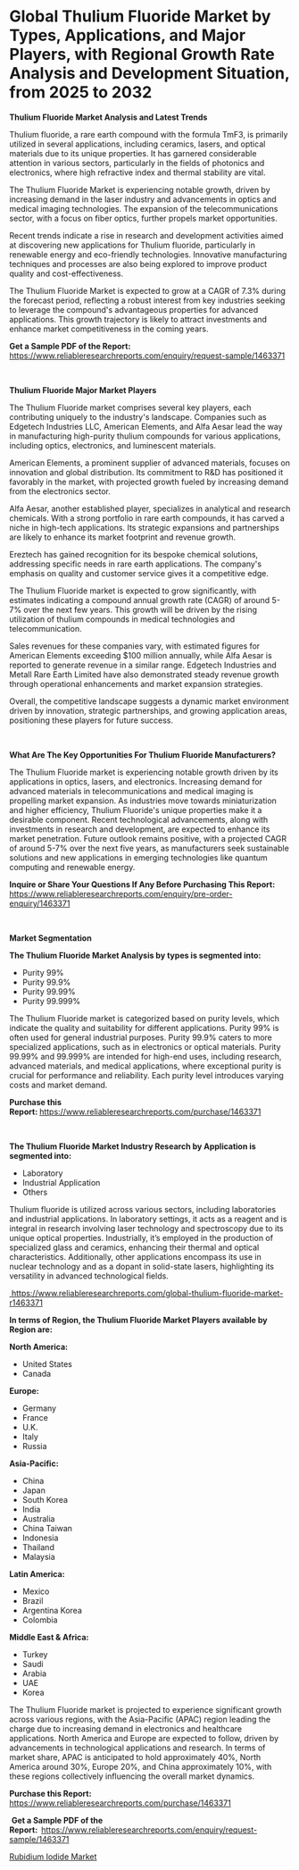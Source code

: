 <p><h1>Global Thulium Fluoride Market by Types, Applications, and Major Players, with Regional Growth Rate Analysis and Development Situation, from 2025 to 2032</h1></p><p><strong>Thulium Fluoride Market Analysis and Latest Trends</strong></p>
<p><p>Thulium fluoride, a rare earth compound with the formula TmF3, is primarily utilized in several applications, including ceramics, lasers, and optical materials due to its unique properties. It has garnered considerable attention in various sectors, particularly in the fields of photonics and electronics, where high refractive index and thermal stability are vital.</p><p>The Thulium Fluoride Market is experiencing notable growth, driven by increasing demand in the laser industry and advancements in optics and medical imaging technologies. The expansion of the telecommunications sector, with a focus on fiber optics, further propels market opportunities. </p><p>Recent trends indicate a rise in research and development activities aimed at discovering new applications for Thulium fluoride, particularly in renewable energy and eco-friendly technologies. Innovative manufacturing techniques and processes are also being explored to improve product quality and cost-effectiveness.</p><p>The Thulium Fluoride Market is expected to grow at a CAGR of 7.3% during the forecast period, reflecting a robust interest from key industries seeking to leverage the compound's advantageous properties for advanced applications. This growth trajectory is likely to attract investments and enhance market competitiveness in the coming years.</p></p>
<p><strong>Get a Sample PDF of the Report:&nbsp;</strong> <a href="https://www.reliableresearchreports.com/enquiry/request-sample/1463371?utm_campaign=3250&utm_medium=2&utm_source=Github&utm_content=ia&utm_term=01042025&utm_id=thulium-fluoride">https://www.reliableresearchreports.com/enquiry/request-sample/1463371</a></p>
<p>&nbsp;</p>
<p><strong>Thulium Fluoride Major Market Players</strong></p>
<p><p>The Thulium Fluoride market comprises several key players, each contributing uniquely to the industry's landscape. Companies such as Edgetech Industries LLC, American Elements, and Alfa Aesar lead the way in manufacturing high-purity thulium compounds for various applications, including optics, electronics, and luminescent materials.</p><p>American Elements, a prominent supplier of advanced materials, focuses on innovation and global distribution. Its commitment to R&D has positioned it favorably in the market, with projected growth fueled by increasing demand from the electronics sector.</p><p>Alfa Aesar, another established player, specializes in analytical and research chemicals. With a strong portfolio in rare earth compounds, it has carved a niche in high-tech applications. Its strategic expansions and partnerships are likely to enhance its market footprint and revenue growth.</p><p>Ereztech has gained recognition for its bespoke chemical solutions, addressing specific needs in rare earth applications. The company's emphasis on quality and customer service gives it a competitive edge.</p><p>The Thulium Fluoride market is expected to grow significantly, with estimates indicating a compound annual growth rate (CAGR) of around 5-7% over the next few years. This growth will be driven by the rising utilization of thulium compounds in medical technologies and telecommunication.</p><p>Sales revenues for these companies vary, with estimated figures for American Elements exceeding $100 million annually, while Alfa Aesar is reported to generate revenue in a similar range. Edgetech Industries and Metall Rare Earth Limited have also demonstrated steady revenue growth through operational enhancements and market expansion strategies.</p><p>Overall, the competitive landscape suggests a dynamic market environment driven by innovation, strategic partnerships, and growing application areas, positioning these players for future success.</p></p>
<p>&nbsp;</p>
<p><strong>What Are The Key Opportunities For Thulium Fluoride Manufacturers?</strong></p>
<p><p>The Thulium Fluoride market is experiencing notable growth driven by its applications in optics, lasers, and electronics. Increasing demand for advanced materials in telecommunications and medical imaging is propelling market expansion. As industries move towards miniaturization and higher efficiency, Thulium Fluoride's unique properties make it a desirable component. Recent technological advancements, along with investments in research and development, are expected to enhance its market penetration. Future outlook remains positive, with a projected CAGR of around 5-7% over the next five years, as manufacturers seek sustainable solutions and new applications in emerging technologies like quantum computing and renewable energy.</p></p>
<p><strong>Inquire or Share Your Questions If Any Before Purchasing This Report:</strong> <a href="https://www.reliableresearchreports.com/enquiry/pre-order-enquiry/1463371?utm_campaign=3250&utm_medium=2&utm_source=Github&utm_content=ia&utm_term=01042025&utm_id=thulium-fluoride">https://www.reliableresearchreports.com/enquiry/pre-order-enquiry/1463371</a></p>
<p>&nbsp;</p>
<p><strong>Market Segmentation</strong></p>
<p><strong>The Thulium Fluoride Market Analysis by types is segmented into:</strong></p>
<p><ul><li>Purity 99%</li><li>Purity 99.9%</li><li>Purity 99.99%</li><li>Purity 99.999%</li></ul></p>
<p><p>The Thulium Fluoride market is categorized based on purity levels, which indicate the quality and suitability for different applications. Purity 99% is often used for general industrial purposes. Purity 99.9% caters to more specialized applications, such as in electronics or optical materials. Purity 99.99% and 99.999% are intended for high-end uses, including research, advanced materials, and medical applications, where exceptional purity is crucial for performance and reliability. Each purity level introduces varying costs and market demand.</p></p>
<p><strong>Purchase this Report:&nbsp;</strong><a href="https://www.reliableresearchreports.com/purchase/1463371?utm_campaign=3250&utm_medium=2&utm_source=Github&utm_content=ia&utm_term=01042025&utm_id=thulium-fluoride">https://www.reliableresearchreports.com/purchase/1463371</a></p>
<p>&nbsp;</p>
<p><strong>The Thulium Fluoride Market Industry Research by Application is segmented into:</strong></p>
<p><ul><li>Laboratory</li><li>Industrial Application</li><li>Others</li></ul></p>
<p><p>Thulium fluoride is utilized across various sectors, including laboratories and industrial applications. In laboratory settings, it acts as a reagent and is integral in research involving laser technology and spectroscopy due to its unique optical properties. Industrially, it’s employed in the production of specialized glass and ceramics, enhancing their thermal and optical characteristics. Additionally, other applications encompass its use in nuclear technology and as a dopant in solid-state lasers, highlighting its versatility in advanced technological fields.</p></p>
<p><a href="https://www.reliableresearchreports.com/global-thulium-fluoride-market-r1463371?utm_campaign=3250&utm_medium=2&utm_source=Github&utm_content=ia&utm_term=01042025&utm_id=thulium-fluoride">&nbsp;https://www.reliableresearchreports.com/global-thulium-fluoride-market-r1463371</a></p>
<p><strong>In terms of Region, the Thulium Fluoride Market Players available by Region are:</strong></p>
<p>
    <p> <strong> North America: </strong>
        <ul>
            <li>United States</li>
            <li>Canada</li>
        </ul>
        </p> 
    <p> <strong> Europe: </strong>
        <ul>
            <li>Germany</li>
            <li>France</li>
            <li>U.K.</li>
            <li>Italy</li>
            <li>Russia</li>
        </ul>
        </p> 
    <p> <strong> Asia-Pacific: </strong>
        <ul>
            <li>China</li>
            <li>Japan</li>
            <li>South Korea</li>
            <li>India</li>
            <li>Australia</li>
            <li>China Taiwan</li>
            <li>Indonesia</li>
            <li>Thailand</li>
            <li>Malaysia</li>
        </ul>
        </p> 
    <p> <strong> Latin America: </strong>
        <ul>
            <li>Mexico</li>
            <li>Brazil</li>
            <li>Argentina Korea</li>
            <li>Colombia</li>
        </ul>
        </p> 
    <p> <strong> Middle East & Africa: </strong>
        <ul>
            <li>Turkey</li>
            <li>Saudi</li>
            <li>Arabia</li>
            <li>UAE</li>
            <li>Korea</li>
        </ul>
    </p>
    </p>
<p><p>The Thulium Fluoride market is projected to experience significant growth across various regions, with the Asia-Pacific (APAC) region leading the charge due to increasing demand in electronics and healthcare applications. North America and Europe are expected to follow, driven by advancements in technological applications and research. In terms of market share, APAC is anticipated to hold approximately 40%, North America around 30%, Europe 20%, and China approximately 10%, with these regions collectively influencing the overall market dynamics.</p></p>
<p><strong>Purchase this Report: </strong><a href="https://www.reliableresearchreports.com/purchase/1463371?utm_campaign=3250&utm_medium=2&utm_source=Github&utm_content=ia&utm_term=01042025&utm_id=thulium-fluoride">https://www.reliableresearchreports.com/purchase/1463371</a></p>
<p>&nbsp;<strong>Get a Sample PDF of the Report:&nbsp;&nbsp;</strong><a href="https://www.reliableresearchreports.com/enquiry/request-sample/1463371?utm_campaign=3250&utm_medium=2&utm_source=Github&utm_content=ia&utm_term=01042025&utm_id=thulium-fluoride">https://www.reliableresearchreports.com/enquiry/request-sample/1463371</a></p>
<p><strong></strong></p>
<p><p><a href="https://github.com/alejnaouare/Market-Research-Report-List-1/blob/main/rubidium-iodide-market.md?utm_campaign=3250&utm_medium=2&utm_source=Github&utm_content=ia&utm_term=01042025&utm_id=thulium-fluoride">Rubidium Iodide Market</a></p></p>